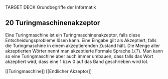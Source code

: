 TARGET DECK
Grundbegriffe der Informatik

20 Turingmaschinenakzeptor
---
Eine Turingmaschine ist ein Turingmaschinenakzeptor, falls diese Entscheidungsprobleme lösen kann. Eine Eingabe gilt als Akzeptiert, falls die Turingmaschine in einem akzeptierenden Zustand hält. Die Menge aller akzeptierten Wörter nennt man akzeptierte Formale Sprache $L(T)$. Man kann so eine Turingmaschine aber auch immer umbauen, dass falls das Wort akzeptiert wird, dass eine 1 bzw 0 auf das Band geschrieben wird lol.
<!--ID: 1707478313185-->

[[Turingmaschine]]
[[Endlicher Akzeptor]]